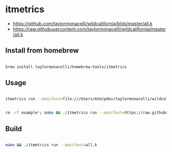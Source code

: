 # itmetrics

- https://github.com/taylormonacelli/wildcalifornia/blob/master/all.k
- https://raw.githubusercontent.com/taylormonacelli/wildcalifornia/master/all.k


## Install from homebrew


```bash

brew install taylormonacelli/homebrew-tools/itmetrics

```

## Usage


```bash

itmetrics run --manifest=file:///Users/mtm/pdev/taylormonacelli/wildcalifornia/all.k --outdir=trash


rm -rf example*; make && ./itmetrics run --manifest=https://raw.githubusercontent.com/taylormonacelli/wildcalifornia/master/all.k


```


## Build


```bash

make && ./itmetrics run --manifest=all.k

```